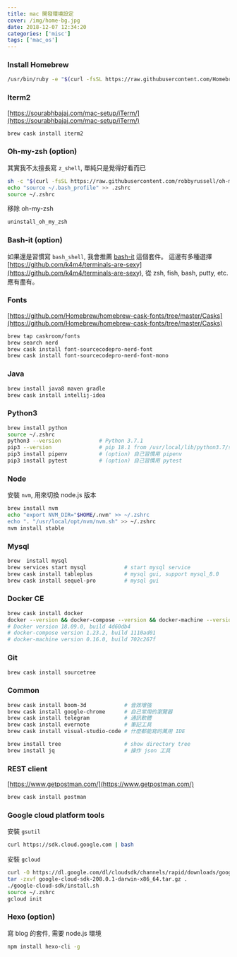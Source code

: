 ```yaml
---
title: mac 開發環境設定
cover: /img/home-bg.jpg
date: 2018-12-07 12:34:20
categories: ['misc']
tags: ['mac_os']
---
```

### Install Homebrew
```bash
/usr/bin/ruby -e "$(curl -fsSL https://raw.githubusercontent.com/Homebrew/install/master/install)"
```

### Iterm2
[https://sourabhbajaj.com/mac-setup/iTerm/](https://sourabhbajaj.com/mac-setup/iTerm/)
```bash
brew cask install iterm2
```

### Oh-my-zsh (option)
其實我不太擅長寫 `z_shell`, 單純只是覺得好看而已
```bash
sh -c "$(curl -fsSL https://raw.githubusercontent.com/robbyrussell/oh-my-zsh/master/tools/install.sh)"
echo "source ~/.bash_profile" >> .zshrc
source ~/.zshrc
```

移除 oh-my-zsh
```bash
uninstall_oh_my_zsh
```

### Bash-it (option)
如果還是習慣寫 `bash_shell`, 我會推薦 [bash-it](https://github.com/Bash-it/bash-it) 這個套件。
這邊有多種選擇 [https://github.com/k4m4/terminals-are-sexy](https://github.com/k4m4/terminals-are-sexy), 從 zsh, fish, bash, putty, etc. 應有盡有。

### Fonts
[https://github.com/Homebrew/homebrew-cask-fonts/tree/master/Casks](https://github.com/Homebrew/homebrew-cask-fonts/tree/master/Casks)
```bash
brew tap caskroom/fonts
brew search nerd
brew cask install font-sourcecodepro-nerd-font
brew cask install font-sourcecodepro-nerd-font-mono
```

### Java
```bash
brew install java8 maven gradle      
brew cask install intellij-idea
```

### Python3
```bash
brew install python
source ~/.zshrc
python3 --version            # Python 3.7.1
pip3 --version               # pip 18.1 from /usr/local/lib/python3.7/site-packages/pip (python 3.7)
pip3 install pipenv          # (option) 自己習慣用 pipenv
pip3 install pytest          # (option) 自己習慣用 pytest
```

### Node
安裝 `nvm`, 用來切換 node.js 版本
```bash
brew install nvm
echo "export NVM_DIR="$HOME/.nvm" >> ~/.zshrc
echo ". "/usr/local/opt/nvm/nvm.sh" >> ~/.zshrc
nvm install stable
```

### Mysql
```bash
brew  install mysql
brew services start mysql            # start mysql service
brew cask install tableplus          # mysql gui, support mysql_8.0
brew cask install sequel-pro         # mysql gui
```

### Docker CE
```bash
brew cask install docker
docker --version && docker-compose --version && docker-machine --version
# Docker version 18.09.0, build 4d60db4
# docker-compose version 1.23.2, build 1110ad01
# docker-machine version 0.16.0, build 702c267f
```

### Git
```bash
brew cask install sourcetree
```

### Common
```bash
brew cask install boom-3d            # 音效增強
brew cask install google-chrome      # 自己常用的瀏覽器
brew cask install telegram           # 通訊軟體
brew cask install evernote           # 筆記工具
brew cask install visual-studio-code # 什麼都能寫的萬用 IDE

brew install tree                    # show directory tree
brew install jq                      # 操作 json 工具
```

### REST client
[https://www.getpostman.com/](https://www.getpostman.com/)
```bash
brew cask install postman
```

### Google cloud platform tools
安裝 `gsutil`
```bash
curl https://sdk.cloud.google.com | bash
```

安裝 `gcloud`
```bash
curl -O https://dl.google.com/dl/cloudsdk/channels/rapid/downloads/google-cloud-sdk-208.0.1-darwin-x86_64.tar.gz
tar -zxvf google-cloud-sdk-208.0.1-darwin-x86_64.tar.gz .
./google-cloud-sdk/install.sh
source ~/.zshrc
gcloud init
```

### Hexo (option)
寫 blog 的套件, 需要 node.js 環境
```bash
npm install hexo-cli -g
```
